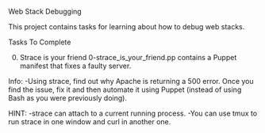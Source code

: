 Web Stack Debugging

This project contains tasks for learning about how to debug web stacks.

Tasks To Complete

 0. Strace is your friend
0-strace_is_your_friend.pp contains a Puppet manifest that fixes a faulty server.

Info:
-Using strace, find out why Apache is returning a 500 error. Once you find the issue, fix it and then automate it using Puppet (instead of using Bash as you were previously doing).

HINT:
-strace can attach to a current running process.
-You can use tmux to run strace in one window and curl in another one.

